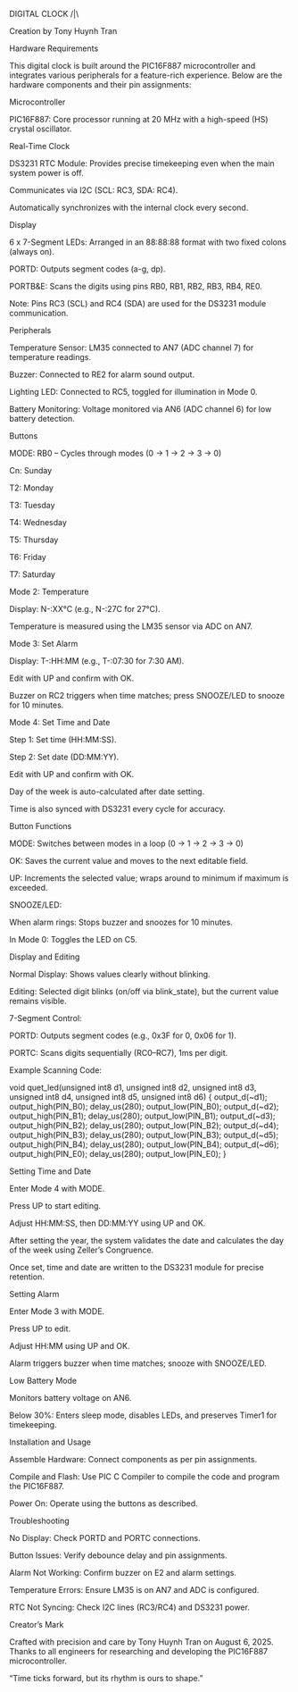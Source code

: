 DIGITAL CLOCK /|\

Creation by Tony Huynh Tran

Hardware Requirements

This digital clock is built around the PIC16F887 microcontroller and integrates various peripherals for a feature-rich experience. Below are the hardware components and their pin assignments:

Microcontroller

PIC16F887: Core processor running at 20 MHz with a high-speed (HS) crystal oscillator.

Real-Time Clock

DS3231 RTC Module: Provides precise timekeeping even when the main system power is off.

Communicates via I2C (SCL: RC3, SDA: RC4).

Automatically synchronizes with the internal clock every second.

Display

6 x 7-Segment LEDs: Arranged in an 88:88:88 format with two fixed colons (always on).

PORTD: Outputs segment codes (a-g, dp).

PORTB&E: Scans the digits using pins RB0, RB1, RB2, RB3, RB4, RE0.

Note: Pins RC3 (SCL) and RC4 (SDA) are used for the DS3231 module communication.

Peripherals

Temperature Sensor: LM35 connected to AN7 (ADC channel 7) for temperature readings.

Buzzer: Connected to RE2 for alarm sound output.

Lighting LED: Connected to RC5, toggled for illumination in Mode 0.

Battery Monitoring: Voltage monitored via AN6 (ADC channel 6) for low battery detection.

Buttons

MODE: RB0 – Cycles through modes (0 → 1 → 2 → 3 → 0)

Cn: Sunday

T2: Monday

T3: Tuesday

T4: Wednesday

T5: Thursday

T6: Friday

T7: Saturday

Mode 2: Temperature

Display: N-:XX°C (e.g., N-:27C for 27°C).

Temperature is measured using the LM35 sensor via ADC on AN7.

Mode 3: Set Alarm

Display: T-:HH:MM (e.g., T-:07:30 for 7:30 AM).

Edit with UP and confirm with OK.

Buzzer on RC2 triggers when time matches; press SNOOZE/LED to snooze for 10 minutes.

Mode 4: Set Time and Date

Step 1: Set time (HH:MM:SS).

Step 2: Set date (DD:MM:YY).

Edit with UP and confirm with OK.

Day of the week is auto-calculated after date setting.

Time is also synced with DS3231 every cycle for accuracy.

Button Functions

MODE: Switches between modes in a loop (0 → 1 → 2 → 3 → 0)

OK: Saves the current value and moves to the next editable field.

UP: Increments the selected value; wraps around to minimum if maximum is exceeded.

SNOOZE/LED:

When alarm rings: Stops buzzer and snoozes for 10 minutes.

In Mode 0: Toggles the LED on C5.

Display and Editing

Normal Display: Shows values clearly without blinking.

Editing: Selected digit blinks (on/off via blink_state), but the current value remains visible.

7-Segment Control:

PORTD: Outputs segment codes (e.g., 0x3F for 0, 0x06 for 1).

PORTC: Scans digits sequentially (RC0–RC7), 1ms per digit.

Example Scanning Code:

void quet_led(unsigned int8 d1, unsigned int8 d2, unsigned int8 d3, unsigned int8 d4, unsigned int8 d5, unsigned int8 d6) {
   output_d(~d1); output_high(PIN_B0); delay_us(280); output_low(PIN_B0);
   output_d(~d2); output_high(PIN_B1); delay_us(280); output_low(PIN_B1);
   output_d(~d3); output_high(PIN_B2); delay_us(280); output_low(PIN_B2);
   output_d(~d4); output_high(PIN_B3); delay_us(280); output_low(PIN_B3);
   output_d(~d5); output_high(PIN_B4); delay_us(280); output_low(PIN_B4);
   output_d(~d6); output_high(PIN_E0); delay_us(280); output_low(PIN_E0);
}

Setting Time and Date

Enter Mode 4 with MODE.

Press UP to start editing.

Adjust HH:MM:SS, then DD:MM:YY using UP and OK.

After setting the year, the system validates the date and calculates the day of the week using Zeller’s Congruence.

Once set, time and date are written to the DS3231 module for precise retention.

Setting Alarm

Enter Mode 3 with MODE.

Press UP to edit.

Adjust HH:MM using UP and OK.

Alarm triggers buzzer when time matches; snooze with SNOOZE/LED.

Low Battery Mode

Monitors battery voltage on AN6.

Below 30%: Enters sleep mode, disables LEDs, and preserves Timer1 for timekeeping.

Installation and Usage

Assemble Hardware: Connect components as per pin assignments.

Compile and Flash: Use PIC C Compiler to compile the code and program the PIC16F887.

Power On: Operate using the buttons as described.

Troubleshooting

No Display: Check PORTD and PORTC connections.

Button Issues: Verify debounce delay and pin assignments.

Alarm Not Working: Confirm buzzer on E2 and alarm settings.

Temperature Errors: Ensure LM35 is on AN7 and ADC is configured.

RTC Not Syncing: Check I2C lines (RC3/RC4) and DS3231 power.

Creator’s Mark

Crafted with precision and care by Tony Huynh Tran on August 6, 2025.
Thanks to all engineers for researching and developing the PIC16F887 microcontroller.

“Time ticks forward, but its rhythm is ours to shape.”
